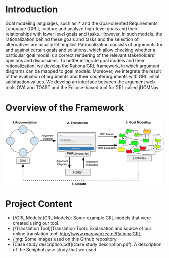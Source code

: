 # Introduction
Goal modeling languages, such as i* and the Goal-oriented Requirements Language (GRL), capture and analyze high-level goals and their relationships with lower level goals and tasks. However, in such models, the rationalization behind these goals and tasks and the selection of alternatives are usually left implicit.Rationalization consists of arguments for and against certain goals and solutions, which allow checking whether a particular goal model is a correct rendering of the relevant stakeholders' opinions and discussions. To better integrate goal models and their rationalization, we develop the RationalGRL framework, in which argument diagrams can be mapped to goal models. Moreover, we integrate the result of the evaluation of arguments and their counterarguments with GRL initial satisfaction values. We develop an interface between the argument web tools OVA and TOAST and the Eclipse-based tool for GRL called jUCMNav. 

# Overview of the Framework
![Overview of the Framework](img/RationalGRL.png)

# Project Content

* [/GRL Models](GRL Models): Some example GRL models that were created using our tool.
* [/Translation Tool](Translation Tool): Explanation and source of our online translation tool: http://www.marcvanzee.nl/RationalGRL
* [/img](img): Some images used on this Github repository
* [Case study description.pdf](Case study description.pdf): A description of the Schiphol case study that we used.
